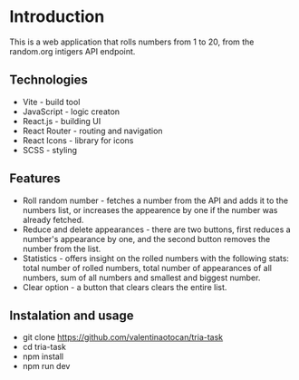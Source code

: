 # Introduction
This is a web application that rolls numbers from 1 to 20, from the random.org intigers API endpoint.

## Technologies
* Vite - build tool
* JavaScript - logic creaton
* React.js - building UI
* React Router - routing and navigation
* React Icons - library for icons
* SCSS - styling

## Features
- Roll random number - fetches a number from the API and adds it to the numbers list, or increases the appearence by one if the number was already fetched.
- Reduce and delete appearances - there are two buttons, first reduces a number's appearance by one, and the second button removes the number from the list.
- Statistics - offers insight on the rolled numbers with the following stats: total number of rolled numbers, total number of appearances of all numbers, sum of all numbers and smallest and biggest number.
- Clear option - a button that clears clears the entire list.

## Instalation and usage
* git clone https://github.com/valentinaotocan/tria-task
* cd tria-task
* npm install
* npm run dev
